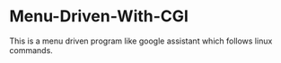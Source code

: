 # Menu-Driven-With-CGI
This is a menu driven program like google assistant which follows linux commands.
